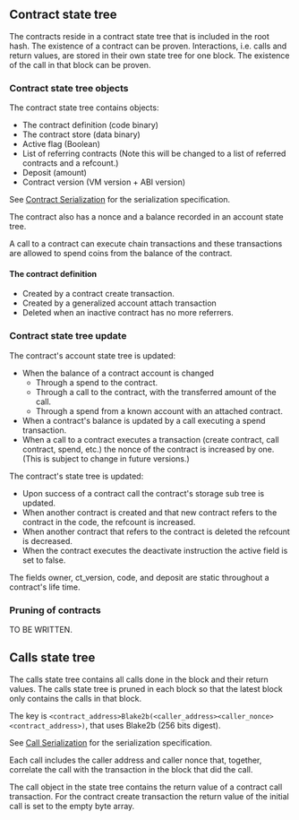 ## Contract state tree

The contracts reside in a contract state tree that
is included in the root hash. The existence of a contract can be proven.
Interactions, i.e. calls and return values, are stored in their own
state tree for one block. The existence of the call in that block can be proven.

### Contract state tree objects

The contract state tree contains objects:

- The contract definition (code binary)
- The contract store (data binary)
- Active flag (Boolean)
- List of referring contracts (Note this will be changed to a list of referred contracts and a refcount.)
- Deposit (amount)
- Contract version (VM version + ABI version)

See [Contract Serialization](../serializations.md#contract) for the serialization specification.

The contract also has a nonce and a balance recorded in an account state tree.

A call to a contract can execute chain transactions and these transactions are allowed to spend
coins from the balance of the contract.

#### The contract definition

- Created by a contract create transaction.
- Created by a generalized account attach transaction
- Deleted when an inactive contract has no more referrers.

### Contract state tree update

The contract's account state tree is updated:

- When the balance of a contract account is changed
  - Through a spend to the contract.
  - Through a call to the contract, with the transferred amount of the call.
  - Through a spend from a known account with an attached contract.
- When a contract's balance is updated by a call executing a spend transaction.
- When a call to a contract executes a transaction (create contract, call contract, spend,
  etc.) the nonce of the contract is increased by one.
  (This is subject to change in future versions.)

The contract's state tree is updated:

- Upon success of a contract call the contract's storage sub tree is updated.
- When another contract is created and that new contract refers to the contract in the code, the refcount is increased.
- When another contract that refers to the contract is deleted the refcount is decreased.
- When the contract executes the deactivate instruction the active field is set to false.

The fields owner, ct_version, code, and deposit are static throughout a contract's life time.

### Pruning of contracts

TO BE WRITTEN.

## Calls state tree

The calls state tree contains all calls done in the block and their
return values. The calls state tree is pruned in each block so that
the latest block only contains the calls in that block.

The key is `<contract_address>Blake2b(<caller_address><caller_nonce><contract_address>)`, that uses Blake2b (256 bits digest).

See [Call Serialization](../serializations.md#contract-call) for the serialization specification.

Each call includes the caller address and caller nonce that, together,
correlate the call with the transaction in the block that did the
call.

The call object in the state tree contains the return value of a contract call transaction.
For the contract create transaction the return value of the initial call is set to
the empty byte array.
